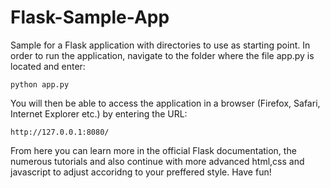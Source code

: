 # Flask-Sample-App
Sample for a Flask application with directories to use as starting point. In order to run the application, navigate to the folder where the file app.py is located and enter:
```
python app.py
```

You will then be able to access the application in a browser (Firefox, Safari, Internet Explorer etc.) by entering the URL: 
```
http://127.0.0.1:8080/
```
From here you can learn more in the official Flask documentation, the numerous tutorials and also continue with more advanced html,css and javascript to adjust accoridng to your preffered style. Have fun!
